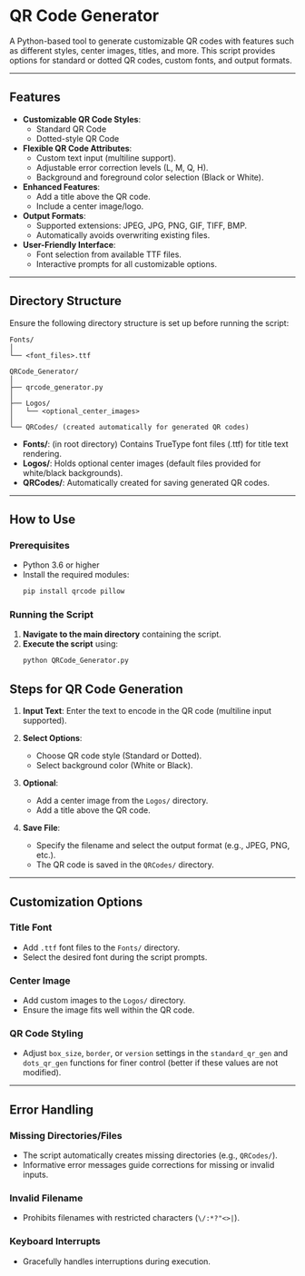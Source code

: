 # QR Code Generator

A Python-based tool to generate customizable QR codes with features such as different styles, center images, titles, and more. This script provides options for standard or dotted QR codes, custom fonts, and output formats.

---

## Features

- **Customizable QR Code Styles**:
  - Standard QR Code
  - Dotted-style QR Code
- **Flexible QR Code Attributes**:
  - Custom text input (multiline support).
  - Adjustable error correction levels (L, M, Q, H).
  - Background and foreground color selection (Black or White).
- **Enhanced Features**:
  - Add a title above the QR code.
  - Include a center image/logo.
- **Output Formats**:
  - Supported extensions: JPEG, JPG, PNG, GIF, TIFF, BMP.
  - Automatically avoids overwriting existing files.
- **User-Friendly Interface**:
  - Font selection from available TTF files.
  - Interactive prompts for all customizable options.

---

## Directory Structure

Ensure the following directory structure is set up before running the script:

```plaintext
Fonts/
│
└── <font_files>.ttf

QRCode_Generator/
│
├── qrcode_generator.py
│
├── Logos/
│   └── <optional_center_images>
│
└── QRCodes/ (created automatically for generated QR codes)
```

- **Fonts/**: (in root directory) Contains TrueType font files (.ttf) for title text rendering.
- **Logos/**: Holds optional center images (default files provided for white/black backgrounds).
- **QRCodes/**: Automatically created for saving generated QR codes.

---

## How to Use

### Prerequisites
- Python 3.6 or higher
- Install the required modules:
  ```bash
  pip install qrcode pillow
  ```

### Running the Script

1. **Navigate to the main directory** containing the script.
2. **Execute the script** using:
   ```bash
   python QRCode_Generator.py
   ```

## Steps for QR Code Generation

1. **Input Text**:
   Enter the text to encode in the QR code (multiline input supported).

2. **Select Options**:
   - Choose QR code style (Standard or Dotted).
   - Select background color (White or Black).

3. **Optional**:
   - Add a center image from the `Logos/` directory.
   - Add a title above the QR code.

4. **Save File**:
   - Specify the filename and select the output format (e.g., JPEG, PNG, etc.).
   - The QR code is saved in the `QRCodes/` directory.

---

## Customization Options

### Title Font
- Add `.ttf` font files to the `Fonts/` directory.
- Select the desired font during the script prompts.

### Center Image
- Add custom images to the `Logos/` directory.
- Ensure the image fits well within the QR code.

### QR Code Styling
- Adjust `box_size`, `border`, or `version` settings in the `standard_qr_gen` and `dots_qr_gen` functions for finer control (better if these values are not modified).

---

## Error Handling

### Missing Directories/Files
- The script automatically creates missing directories (e.g., `QRCodes/`).
- Informative error messages guide corrections for missing or invalid inputs.

### Invalid Filename
- Prohibits filenames with restricted characters (`\/:*?"<>|`).

### Keyboard Interrupts
- Gracefully handles interruptions during execution.
